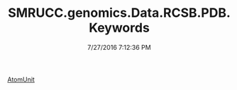 ﻿---
title: SMRUCC.genomics.Data.RCSB.PDB.Keywords
date: 7/27/2016 7:12:36 PM
---

[AtomUnit](T-SMRUCC.genomics.Data.RCSB.PDB.Keywords.AtomUnit.html)
